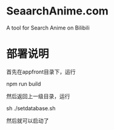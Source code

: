# SeaarchAnime.com
A tool for Search Anime on Bilibili


# 部署说明

首先在appfront目录下，运行

  npm run build

然后返回上一级目录，运行

  sh ./setdatabase.sh

然后就可以启动了
